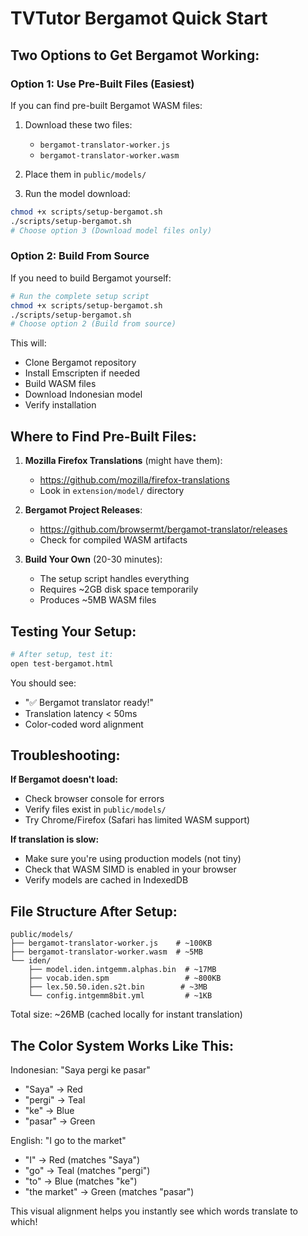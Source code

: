 # TVTutor Bergamot Quick Start

## Two Options to Get Bergamot Working:

### Option 1: Use Pre-Built Files (Easiest)
If you can find pre-built Bergamot WASM files:

1. Download these two files:
   - `bergamot-translator-worker.js`
   - `bergamot-translator-worker.wasm`

2. Place them in `public/models/`

3. Run the model download:
```bash
chmod +x scripts/setup-bergamot.sh
./scripts/setup-bergamot.sh
# Choose option 3 (Download model files only)
```

### Option 2: Build From Source
If you need to build Bergamot yourself:

```bash
# Run the complete setup script
chmod +x scripts/setup-bergamot.sh
./scripts/setup-bergamot.sh
# Choose option 2 (Build from source)
```

This will:
- Clone Bergamot repository
- Install Emscripten if needed
- Build WASM files
- Download Indonesian model
- Verify installation

## Where to Find Pre-Built Files:

1. **Mozilla Firefox Translations** (might have them):
   - https://github.com/mozilla/firefox-translations
   - Look in `extension/model/` directory

2. **Bergamot Project Releases**:
   - https://github.com/browsermt/bergamot-translator/releases
   - Check for compiled WASM artifacts

3. **Build Your Own** (20-30 minutes):
   - The setup script handles everything
   - Requires ~2GB disk space temporarily
   - Produces ~5MB WASM files

## Testing Your Setup:

```bash
# After setup, test it:
open test-bergamot.html
```

You should see:
- "✅ Bergamot translator ready!" 
- Translation latency < 50ms
- Color-coded word alignment

## Troubleshooting:

**If Bergamot doesn't load:**
- Check browser console for errors
- Verify files exist in `public/models/`
- Try Chrome/Firefox (Safari has limited WASM support)

**If translation is slow:**
- Make sure you're using production models (not tiny)
- Check that WASM SIMD is enabled in your browser
- Verify models are cached in IndexedDB

## File Structure After Setup:
```
public/models/
├── bergamot-translator-worker.js    # ~100KB
├── bergamot-translator-worker.wasm  # ~5MB
└── iden/
    ├── model.iden.intgemm.alphas.bin  # ~17MB
    ├── vocab.iden.spm                 # ~800KB
    ├── lex.50.50.iden.s2t.bin        # ~3MB
    └── config.intgemm8bit.yml         # ~1KB
```

Total size: ~26MB (cached locally for instant translation)

## The Color System Works Like This:

Indonesian: "Saya pergi ke pasar"
- "Saya" → Red
- "pergi" → Teal  
- "ke" → Blue
- "pasar" → Green

English: "I go to the market"
- "I" → Red (matches "Saya")
- "go" → Teal (matches "pergi")
- "to" → Blue (matches "ke")
- "the market" → Green (matches "pasar")

This visual alignment helps you instantly see which words translate to which!